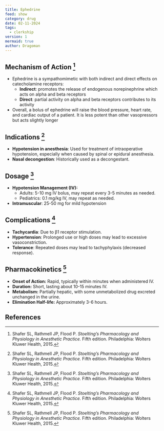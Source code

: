 ```yaml
---
title: Ephedrine
feed: show
category: drug
date: 02-11-2024
tags:
  - clerkship
version: 1
mermaid: true
author: Dragoman
---
```


## Mechanism of Action [^1]
- Ephedrine is a sympathomimetic with both indirect and direct effects on catecholamine receptors:
	- **Indirect**: promotes the release of endogenous norepinephrine which acts on alpha and beta receptors
	- **Direct**: partial activity on alpha and beta receptors contributes to its activity
- Overall, a bolus of ephedrine will raise the blood pressure, heart rate, and cardiac output of a patient. It is less potent than other vasopressors but acts slightly longer

## Indications [^1]
- **Hypotension in anesthesia**: Used for treatment of intraoperative hypotension, especially when caused by spinal or epidural anesthesia.
- **Nasal decongestion**: Historically used as a decongestant.

## Dosage [^1]
- **Hypotension Management (IV):**
  - Adults: 5-10 mg IV bolus, may repeat every 3-5 minutes as needed.
  - Pediatrics: 0.1 mg/kg IV, may repeat as needed.
- **Intramuscular**: 25-50 mg for mild hypotension

## Complications [^1]
- **Tachycardia**: Due to β1 receptor stimulation.
- **Hypertension**: Prolonged use or high doses may lead to excessive vasoconstriction.
- **Tolerance**: Repeated doses may lead to tachyphylaxis (decreased response).

## Pharmacokinetics [^1]
- **Onset of Action:** Rapid, typically within minutes when administered IV.
- **Duration:** Short, lasting about 10-15 minutes IV.
- **Metabolism:** Partially hepatic, with some unmetabolized drug excreted unchanged in the urine.
- **Elimination Half-life:** Approximately 3-6 hours.

## References
[^1]: Shafer SL, Rathmell JP, Flood P. *Stoelting’s Pharmacology and Physiology in Anesthetic Practice.* Fifth edition. Philadelphia: Wolters Kluwer Health, 2015.
